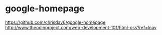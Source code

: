# google-homepage
https://github.com/chrisdav6/google-homepage
http://www.theodinproject.com/web-development-101/html-css?ref=lnav